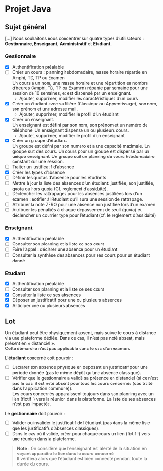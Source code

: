 # Projet Java

## Sujet général 

[...] Nous souhaitons nous concentrer sur quatre types d’utilisateurs : **Gestionnaire**, **Enseignant**, **Administratif** et **Etudiant**.

### **Gestionnaire** 
* [X] Authentification préalable  
* [ ] Créer un cours : planning hebdomadaire, masse horaire répartie en Amphi, TD, TP ou Examen.  
    Un cours a un nom, une masse horaire et une répartition en nombre d’heures (Amphi, TD, TP ou Examen) répartie par semaine pour une session de 10 semaines, et est dispensé par un enseignant.  
     - Ajouter, supprimer, modifier les caractéristiques d’un cours  
* [X] Créer un étudiant avec sa filière (Classique ou Apprentissage), son nom, son prénom et une adresse mail.
    - Ajouter, supprimer, modifier le profil d’un étudiant
* [X] Créer un enseignant.   
Un enseignant est défini par son nom, son prénom et un numéro de téléphone. Un enseignant dispense un ou plusieurs cours.  
    - Ajouter, supprimer, modifier le profil d’un enseignant
* [X] Créer un groupe d’étudiant.  
Un groupe est défini par son numéro et a une capacité maximale. 
Un groupe suit des cours. Un cours pour un groupe est dispensé par un unique enseignant. 
Un groupe suit un planning de cours hebdomadaire constant sur une session.  
* [ ] Traiter un justificatif d’absence
* [X] Créer les types d’absence
* [ ] Définir les quotas d’absence pour les étudiants
* [ ] Mettre à jour la liste des absences d’un étudiant: justifiée, non justifiée, quota ou hors quota (Cf.
règlement d’assiduité).
* [ ] Déclencher les rattrapages pour les absences justifiées lors d’un examen : notifier à l’étudiant qu’il aura
une session de rattrapage.
* [ ] Attribuer la note ZERO pour une absence non justifiée lors d’un examen
* [ ] Attribuer les pénalités à chaque dépassement de seuil (quota) et déclencher un courrier type pour
l’étudiant (cf. le règlement d’assiduité)

### **Enseignant**  
* [X] Authentification préalable  
* [ ] Consulter son planning et la liste de ses cours
* [ ] Faire l’appel : déclarer une absence pour un étudiant
* [ ] Consulter la synthèse des absences pour ses cours pour un étudiant donné  

### **Etudiant** 
* [X] Authentification préalable  
* [ ] Consulter son planning et la liste de ses cours
* [X] Consulter la liste de ses absences
* [X] Déposer un justificatif pour une ou plusieurs absences  
* [X] Anticiper une ou plusieurs absences

## Lot 

Un étudiant peut être physiquement absent, mais suivre le cours à distance via une plateforme dédiée.
Dans ce cas, il n’est pas noté absent, mais présent en « distanciel ».  
Cette démarche n’est pas applicable dans le cas d’un examen.

L’**étudiant** concerné doit pouvoir :
* [ ] Déclarer son absence physique en déposant un justificatif pour une période donnée (pas le
même dépôt qu’une absence classique).
* [ ] Vérifier que le gestionnaire a validé sa présence en distanciel (si ce n’est pas le cas, il est noté
absent pour tous les cours concernés (cas traité dans l’application commune)).    
Les cours concernés apparaissent toujours dans son planning avec un lien (fictif !) vers la réunion
dans la plateforme.
La liste de ses absences n’est pas impactée.  

Le **gestionnaire** doit pouvoir :
* [ ] Valider ou invalider le justificatif de l’étudiant (pas dans la même liste que les justificatifs
d’absences classiques).
* [ ] Dans le cas où il valide, créer pour chaque cours un lien (fictif !) vers une réunion dans la
plateforme.  
> **Note** :
On considère que l’enseignant est alerté de la situation en voyant apparaître le lien dans le cours
concerné.   
Il vérifiera alors que l’étudiant est bien connecté pendant toute la durée du cours.
